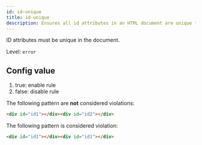 ```yaml
---
id: id-unique
title: id-unique
description: Ensures all id attributes in an HTML document are unique to prevent conflicts and unexpected behavior.
---
```


ID attributes must be unique in the document.

Level: `error`

## Config value

1. true: enable rule
2. false: disable rule

The following pattern are **not** considered violations:

<!-- prettier-ignore -->
```html
<div id="id1"></div><div id="id2"></div>
```

The following pattern is considered violation:

<!-- prettier-ignore -->
```html
<div id="id1"></div><div id="id1"></div>
```

